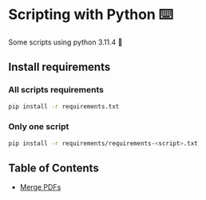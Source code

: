 # Scripting with Python ⌨️

Some scripts using python 3.11.4 🐍

## Install requirements

### All scripts requirements

```bash
pip install -r requirements.txt
```

### Only one script

```bash
pip install -r requirements/requirements-<script>.txt
```

## Table of Contents

- [Merge PDFs](docs/merge_pdfs.md)
